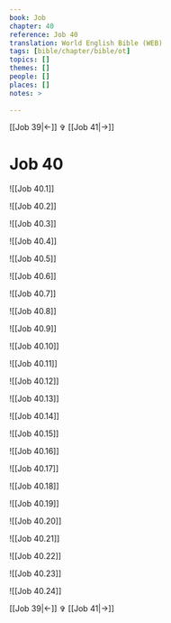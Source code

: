 ```yaml
---
book: Job
chapter: 40
reference: Job 40
translation: World English Bible (WEB)
tags: [bible/chapter/bible/ot]
topics: []
themes: []
people: []
places: []
notes: >
  
---
```


[[Job 39|<-]] ✞ [[Job 41|->]]

# Job 40

![[Job 40.1]]

![[Job 40.2]]

![[Job 40.3]]

![[Job 40.4]]

![[Job 40.5]]

![[Job 40.6]]

![[Job 40.7]]

![[Job 40.8]]

![[Job 40.9]]

![[Job 40.10]]

![[Job 40.11]]

![[Job 40.12]]

![[Job 40.13]]

![[Job 40.14]]

![[Job 40.15]]

![[Job 40.16]]

![[Job 40.17]]

![[Job 40.18]]

![[Job 40.19]]

![[Job 40.20]]

![[Job 40.21]]

![[Job 40.22]]

![[Job 40.23]]

![[Job 40.24]]

[[Job 39|<-]] ✞ [[Job 41|->]]
